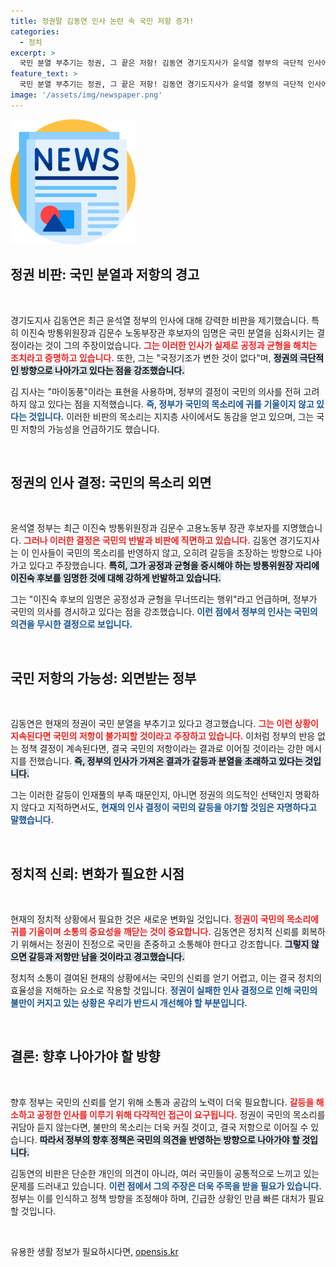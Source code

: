 ```yaml
---
title: 정권말 김동연 인사 논란 속 국민 저항 증가!
categories:
  - 정치
excerpt: >
  국민 분열 부추기는 정권, 그 끝은 저항! 김동연 경기도지사가 윤석열 정부의 극단적 인사에 날카로운 비판을 날렸다. 공정과 균형이 사라진 자리에 대한 경고, 클릭하고 자세히 알아보세요!
feature_text: >
  국민 분열 부추기는 정권, 그 끝은 저항! 김동연 경기도지사가 윤석열 정부의 극단적 인사에 날카로운 비판을 날렸다. 공정과 균형이 사라진 자리에 대한 경고, 클릭하고 자세히 알아보세요!
image: '/assets/img/newspaper.png'
---
```


<p><img src="/assets/img/newspaper.png" alt="kimp 속보" /></p>

<h2 data-ke-size="size26">정권 비판: 국민 분열과 저항의 경고</h2>

<p data-ke-size="size16">&nbsp;</p>

<p>경기도지사 김동연은 최근 윤석열 정부의 인사에 대해 강력한 비판을 제기했습니다. 특히 이진숙 방통위원장과 김문수 노동부장관 후보자의 임명은 국민 분열을 심화시키는 결정이라는 것이 그의 주장이었습니다. <b><span style="color: #ee2323;">그는 이러한 인사가 실제로 공정과 균형을 해치는 조치라고 증명하고 있습니다.</span></b> 또한, 그는 "국정기조가 변한 것이 없다"며, <b><span style="background-color: #21538527;">정권의 극단적인 방향으로 나아가고 있다는 점을 강조했습니다.</span></b> </p>

<p>김 지사는 "마이동풍"이라는 표현을 사용하며, 정부의 결정이 국민의 의사를 전혀 고려하지 않고 있다는 점을 지적했습니다. <b><span style="color: #1a5490;">즉, 정부가 국민의 목소리에 귀를 기울이지 않고 있다는 것입니다.</span></b> 이러한 비판의 목소리는 지지층 사이에서도 동감을 얻고 있으며, 그는 국민 저항의 가능성을 언급하기도 했습니다.</p>

<p data-ke-size="size16">&nbsp;</p>

<h2 data-ke-size="size26">정권의 인사 결정: 국민의 목소리 외면</h2>

<p data-ke-size="size16">&nbsp;</p>

<p>윤석열 정부는 최근 이진숙 방통위원장과 김문수 고용노동부 장관 후보자를 지명했습니다. <b><span style="color: #ee2323;">그러나 이러한 결정은 국민의 반발과 비판에 직면하고 있습니다.</span></b> 김동연 경기도지사는 이 인사들이 국민의 목소리를 반영하지 않고, 오히려 갈등을 조장하는 방향으로 나아가고 있다고 주장했습니다. <b><span style="background-color: #21538527;">특히, 그가 공정과 균형을 중시해야 하는 방통위원장 자리에 이진숙 후보를 임명한 것에 대해 강하게 반발하고 있습니다.</span></b></p>

<p>그는 "이진숙 후보의 임명은 공정성과 균형을 무너뜨리는 행위"라고 언급하며, 정부가 국민의 의사를 경시하고 있다는 점을 강조했습니다. <b><span style="color: #1a5490;">이런 점에서 정부의 인사는 국민의 의견을 무시한 결정으로 보입니다.</span></b></p>

<p data-ke-size="size16">&nbsp;</p>

<h2 data-ke-size="size26">국민 저항의 가능성: 외면받는 정부</h2>

<p data-ke-size="size16">&nbsp;</p>

<p>김동연은 현재의 정권이 국민 분열을 부추기고 있다고 경고했습니다. <b><span style="color: #ee2323;">그는 이런 상황이 지속된다면 국민의 저항이 불가피할 것이라고 주장하고 있습니다.</span></b> 이처럼 정부의 반응 없는 정책 결정이 계속된다면, 결국 국민의 저항이라는 결과로 이어질 것이라는 강한 메시지를 전했습니다. <b><span style="background-color: #21538527;">즉, 정부의 인사가 가져온 결과가 갈등과 분열을 초래하고 있다는 것입니다.</span></b></p>

<p>그는 이러한 갈등이 인재풀의 부족 때문인지, 아니면 정권의 의도적인 선택인지 명확하지 않다고 지적하면서도, <b><span style="color: #1a5490;">현재의 인사 결정이 국민의 갈등을 야기할 것임은 자명하다고 말했습니다.</span></b></p>

<p data-ke-size="size16">&nbsp;</p>

<h2 data-ke-size="size26">정치적 신뢰: 변화가 필요한 시점</h2>

<p data-ke-size="size16">&nbsp;</p>

<p>현재의 정치적 상황에서 필요한 것은 새로운 변화일 것입니다. <b><span style="color: #ee2323;">정권이 국민의 목소리에 귀를 기울이며 소통의 중요성을 깨닫는 것이 중요합니다.</span></b> 김동연은 정치적 신뢰를 회복하기 위해서는 정권이 진정으로 국민을 존중하고 소통해야 한다고 강조합니다. <b><span style="background-color: #21538527;">그렇지 않으면 갈등과 저항만 남을 것이라고 경고했습니다.</span></b></p>

<p>정치적 소통이 결여된 현재의 상황에서는 국민의 신뢰를 얻기 어렵고, 이는 결국 정치의 효율성을 저해하는 요소로 작용할 것입니다. <b><span style="color: #1a5490;">정권이 실패한 인사 결정으로 인해 국민의 불만이 커지고 있는 상황은 우리가 반드시 개선해야 할 부분입니다.</span></b></p>

<p data-ke-size="size16">&nbsp;</p>

<h2 data-ke-size="size26">결론: 향후 나아가야 할 방향</h2>

<p data-ke-size="size16">&nbsp;</p>

<p>향후 정부는 국민의 신뢰를 얻기 위해 소통과 공감의 노력이 더욱 필요합니다. <b><span style="color: #ee2323;">갈등을 해소하고 공정한 인사를 이루기 위해 다각적인 접근이 요구됩니다.</span></b> 정권이 국민의 목소리를 귀담아 듣지 않는다면, 불만의 목소리는 더욱 커질 것이고, 결국 저항으로 이어질 수 있습니다. <b><span style="background-color: #21538527;">따라서 정부의 향후 정책은 국민의 의견을 반영하는 방향으로 나아가야 할 것입니다.</span></b></p>

<p>김동연의 비판은 단순한 개인의 의견이 아니라, 여러 국민들이 공통적으로 느끼고 있는 문제를 드러내고 있습니다. <b><span style="color: #1a5490;">이런 점에서 그의 주장은 더욱 주목을 받을 필요가 있습니다.</span></b> 정부는 이를 인식하고 정책 방향을 조정해야 하며, 긴급한 상황인 만큼 빠른 대처가 필요할 것입니다.</p>

<p data-ke-size="size16">&nbsp;</p>
유용한 생활 정보가 필요하시다면, <a href="https://opensis.kr" rel="dofollow">opensis.kr</a>


